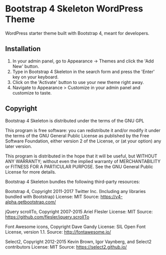 # Bootstrap 4 Skeleton WordPress Theme
WordPress starter theme built with Bootstrap 4, meant for developers.

## Installation
1. In your admin panel, go to Appearance -> Themes and click the 'Add New' button.
2. Type in Bootstrap 4 Skeleton in the search form and press the 'Enter' key on your keyboard.
3. Click on the 'Activate' button to use your new theme right away.
4. Navigate to Appearance > Customize in your admin panel and customize to taste.

## Copyright
Bootstrap 4 Skeleton is distributed under the terms of the GNU GPL

This program is free software: you can redistribute it and/or modify
it under the terms of the GNU General Public License as published by
the Free Software Foundation, either version 2 of the License, or
(at your option) any later version.

This program is distributed in the hope that it will be useful,
but WITHOUT ANY WARRANTY; without even the implied warranty of
MERCHANTABILITY or FITNESS FOR A PARTICULAR PURPOSE. See the
GNU General Public License for more details.

Bootstrap 4 Skeleton bundles the following third-party resources:

Bootstrap 4, Copyright 2011-2017 Twitter Inc.
(Including any libraries bundled with Bootstrap)
License: MIT
Source: https://v4-alpha.getbootstrap.com/

jQuery scrollTo, Copyright 2007-2015 Ariel Flesler
License: MIT
Source: https://github.com/flesler/jquery.scrollTo

Font Awesome icons, Copyright Dave Gandy
License: SIL Open Font License, version 1.1.
Source: http://fontawesome.io/

Select2, Copyright 2012-2015 Kevin Brown, Igor Vaynberg, and Select2 contributors
License: MIT
Source: https://select2.github.io/
